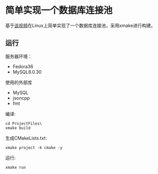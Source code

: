 # 简单实现一个数据库连接池
基于[该视频](https://www.bilibili.com/video/BV1Fr4y1s7w4/?spm_id_from=333.337.search-card.all.click&vd_source=7b3a60d5f798acf57770a5066a196d3f)在Linux上简单实现了一个数据库连接池，采用xmake进行构建。

## 运行

服务器环境：
* Fedora36
* MySQL8.0.30

使用的外部库
* MySQL
* jsoncpp
* fmt

编译:
```
cd ProjectFiles\
xmake build
```

生成CMakeLists.txt:
```
xmake project -k cmake -y
```

运行:
```
xmake run
```